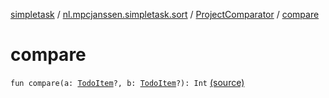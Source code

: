 [simpletask](../../index.md) / [nl.mpcjanssen.simpletask.sort](../index.md) / [ProjectComparator](index.md) / [compare](.)

# compare

`fun compare(a: `[`TodoItem`](../../nl.mpcjanssen.simpletask.dao.gentodo/-todo-item/index.md)`?, b: `[`TodoItem`](../../nl.mpcjanssen.simpletask.dao.gentodo/-todo-item/index.md)`?): Int` [(source)](https://github.com/mpcjanssen/simpletask-android/blob/master/src/main/java/nl/mpcjanssen/simpletask/sort/ProjectComparator.kt#L15)